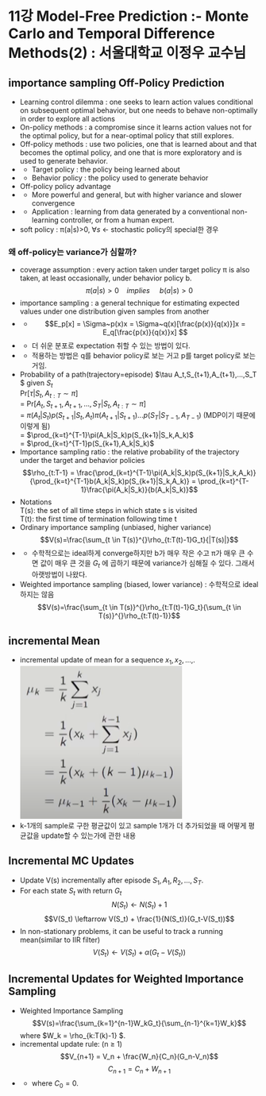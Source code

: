 # 11강 Model-Free Prediction :- Monte Carlo and Temporal Difference Methods(2) : 서울대학교 이정우 교수님

## importance sampling Off-Policy Prediction
- Learning control dilemma : one seeks to learn action values conditional on subsequent optimal behavior, but one needs to behave non-optimally in order to explore all actions
- On-policy methods : a compromise since it learns action values not for the optimal policy, but for a near-optimal policy that still explores.
- Off-policy methods : use two policies, one that is learned about and that becomes the optimal policy, and one that is more exploratory and is used to generate behavior.
- - Target policy : the policy being learned about
- - Behavior policy : the policy used to generate behavior
- Off-policy policy advantage
- - More powerful and general, but with higher variance and slower convergence
- - Application : learning from data generated by a conventional non-learning controller, or from a human expert.
- soft policy : &pi;(a|s)>0, $\forall s$ $\leftarrow$ stochastic policy의 special한 경우

### 왜 off-policy는 variance가 심할까?
- coverage assumption : every action taken under target policy &pi; is also taken, at least occasionally, under behavior policy b. 
$$ \pi(a|s)>0 ~~~~ implies ~~~~~ b(a|s)>0$$
- importance sampling : a general technique for estimating expected values under one distribution given samples from another
- - $$E_p[x] = \Sigma~p(x)x = \Sigma~q(x)[\frac{p(x)}{q(x)}]x = E_q[\frac{p(x)}{q(x)}x] $$
- - 더 쉬운 분포로 expectation 취할 수 있는 방법이 있다.
- - 적용하는 방법은 q를 behavior policy로 보는 거고 p를 target policy로 보는 거임.
- Probability of a path(trajectory=episode) $\tau A_t,S_{t+1},A_{t+1},...,S_T $ given $S_t$  
Pr[$\tau|S_t, A_{t:T} \sim \pi$]    
= Pr[$A_t,S_{t+1},A_{t+1},...,S_T | S_t,A_{t:T} \sim \pi$]    
= $\pi(A_t|S_t)p(S_{t+1}|S_t,A_t)\pi(A_{t+1}|S_{t+1})...p(S_T|S_{T-1},A_{T-1})$  (MDP이기 때문에 이렇게 됨)  
= $\prod_{k=t}^{T-1}\pi(A_k|S_k)p(S_{k+1}|S_k,A_k)$  
= $\prod_{k=t}^{T-1}p(S_{k+1},A_k|S_k)$
- Importance sampling ratio : the relative probability of the trajectory under the target and behavior policies
$$\rho_{t:T-1} = \frac{\prod_{k=t}^{T-1}\pi(A_k|S_k)p(S_{k+1}|S_k,A_k)}{\prod_{k=t}^{T-1}b(A_k|S_k)p(S_{k+1}|S_k,A_k)} = \prod_{k=t}^{T-1}\frac{\pi(A_k|S_k)}{b(A_k|S_k)}$$
- Notations  
T(s): the set of all time steps in which state s is visited  
T(t): the first time of termination following time t
- Ordinary importance sampling (unbiased, higher variance)
$$V(s)=\frac{\sum_{t \in T(s)}^{}\rho_{t:T(t)-1}G_t}{|T(s)|}$$
- - 수학적으로는 ideal하게 converge하지만 b가 매우 작은 수고 &pi;가 매우 큰 수면 값이 매우 큰 것을 $G_t$ 에 곱하기 때문에 variance가 심해질 수 있다. 그래서 아랫방법이 나왔다.
- Weighted importance sampling (biased, lower variance) : 수학적으로 ideal하지는 않음
$$V(s)=\frac{\sum_{t \in T(s)}^{}\rho_{t:T(t)-1}G_t}{\sum_{t \in T(s)}^{}\rho_{t:T(t)-1}}$$

## incremental Mean
- incremental update of mean for a sequence $x_1,x_2,...,$.  
 ![title](./img/64_incremental.PNG)
- k-1개의 sample로 구한 평균값이 있고 sample 1개가 더 추가되었을 때 어떻게 평균값을 update할 수 있는가에 관한 내용

## Incremental MC Updates
- Update V(s) incrementally after episode $S_1,A_1,R_2,...,S_T$.
- For each state $S_t$ with return $G_t$
$$N(S_t) \leftarrow N(S_t)+1$$
$$V(S_t) \leftarrow V(S_t) + \frac{1}{N(S_t)}(G_t-V(S_t))$$
- In non-stationary problems, it can be useful to track a running mean(similar to IIR filter)
$$V(S_t) \leftarrow V(S_t) + \alpha(G_t-V(S_t))$$

## Incremental Updates for Weighted Importance Sampling
- Weighted Importance Sampling
$$V(s)=\frac{\sum_{k=1}^{n-1}W_kG_t}{\sum_{n-1}^{k=1}W_k}$$
where $W_k = \rho_{k:T(k)-1} $.
- incremental update rule: (n $\geq$ 1)
$$V_{n+1} = V_n + \frac{W_n}{C_n}(G_n-V_n)$$
$$C_{n+1} = C_n +W_{n+1}$$  
- - where $C_0=0$.